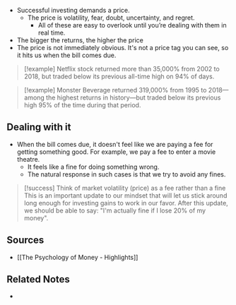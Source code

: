 - Successful investing demands a price.
	- The price is volatility, fear, doubt, uncertainty, and regret.
		- All of these are easy to overlook until you’re dealing with them in real time.
- The bigger the returns, the higher the price
- The price is not immediately obvious. It's not a price tag you can see, so it hits us when the bill comes due.

> [!example] Netflix stock returned more than 35,000% from 2002 to 2018, but traded below its previous all-time high on 94% of days.

> [!example] Monster Beverage returned 319,000% from 1995 to 2018—among the highest returns in history—but traded below its previous high 95% of the time during that period.

## Dealing with it
- When the bill comes due, it doesn't feel like we are paying a fee for getting something good. For example, we pay a fee to enter a movie theatre.
	- It feels like a fine for doing something wrong.
	- The natural response in such cases is that we try to avoid any fines.

> [!success] Think of market volatility (price) as a fee rather than a fine
> This is an important update to our mindset that will let us stick around long enough for investing gains to work in our favor. After this update, we should be able to say: "I'm actually fine if I lose 20% of my money". 

## Sources
- [[The Psychology of Money - Highlights]]

## Related Notes
- 
